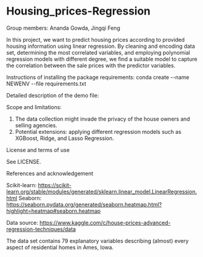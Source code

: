 # Housing_prices-Regression

Group members: Ananda Gowda, Jingqi Feng

In this project, we want to predict housing prices according to provided housing information using linear regression. By cleaning and encoding data set, determining the most correlated variables, and employing polynomial regression models with different degree, we find a suitable model to capture the correlation between the sale prices with the predictor variables.

Instructions of installing the package requirements:
conda create --name NEWENV --file requirements.txt

Detailed description of the demo file:



Scope and limitations:
1. The data collection might invade the privacy of the house owners and selling agencies.
2. Potential extensions: applying different regression models such as XGBoost, Ridge, and Lasso Regression.


License and terms of use

See LICENSE.

References and acknowledgement

Scikit-learn: https://scikit-learn.org/stable/modules/generated/sklearn.linear_model.LinearRegression.html
Seaborn: https://seaborn.pydata.org/generated/seaborn.heatmap.html?highlight=heatmap#seaborn.heatmap


Data source: https://www.kaggle.com/c/house-prices-advanced-regression-techniques/data

The data set contains 79 explanatory variables describing (almost) every aspect of residential homes in Ames, Iowa.
